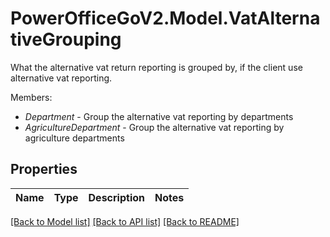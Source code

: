 # PowerOfficeGoV2.Model.VatAlternativeGrouping
What the alternative vat return reporting is grouped by, if the client use alternative vat reporting.<p>Members:</p><ul><li><i>Department</i> - Group the alternative vat reporting by departments</li><li><i>AgricultureDepartment</i> - Group the alternative vat reporting by agriculture departments</li></ul>

## Properties

Name | Type | Description | Notes
------------ | ------------- | ------------- | -------------

[[Back to Model list]](../../README.md#documentation-for-models) [[Back to API list]](../../README.md#documentation-for-api-endpoints) [[Back to README]](../../README.md)

